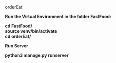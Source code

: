 orderEat

<b>Run the Virtual Environment in the folder FastFood:<b>

cd FastFood/ <br>
source venv/bin/activate <br>
cd orderEat/ <br>

<b> Run Server <b>

python3 manage.py runserver <b>
  
